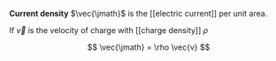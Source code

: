 **Current density** $\vec{\jmath}$ is the [[electric current]] per unit area.

If $\vec{v}$ is the velocity of charge with [[charge density]] $\rho$

$$
\vec{\jmath} = \rho \vec{v}
$$
